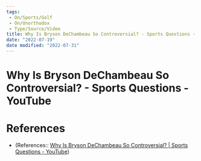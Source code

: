 ```yaml
---
tags:
 - On/Sports/Golf
 - On/Unorthodox
 - Type/Source/Video
title: Why Is Bryson DeChambeau So Controversial? - Sports Questions - YouTube
date: "2022-07-19"
date modified: "2022-07-31"
---
```


# Why Is Bryson DeChambeau So Controversial? - Sports Questions - YouTube
# References
- (References:: [Why Is Bryson DeChambeau So Controversial? | Sports Questions - YouTube](https://www.youtube.com/watch?v=sr2pgBTRpK4&list=WL&index=8))
